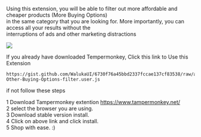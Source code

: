 Using this extension, you will be able to filter out more affordable and cheaper products (More Buying Options) <br />in the same category that you are looking for. More importantly, you can access all your results without the <br />interruptions of ads and other marketing distractions

![](https://github.com/WalukaUI/AmazonWareHouseDLS/blob/main/filter.gif)

If you already have downloaded Tempermonkey, Click this link to Use this Extension

    https://gist.github.com/WalukaUI/6730f76a45bbd2337fccae137cf83538/raw/af1a723eab7cecf02a0a536dc8c5c125093cfd16/Amazon-Other-Buying-Options-filter.user.js

if not follow these steps

1 Download Tampermonkey extention https://www.tampermonkey.net/ <br />
2 select the browser you are using. <br />
3 Download stable version install. <br />
4 Click on above link and click install.<br />
5 Shop with ease. :)
